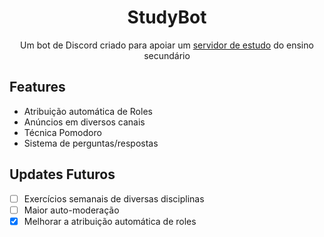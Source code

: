 <h1 align="center">StudyBot<project-name></h1>

<p align="center">Um bot de Discord criado para apoiar um <a href=https://discord.gg/RBST2BgDy3>servidor de estudo</a> do ensino secundário<project-description></p>

## Features
- Atribuição automática de Roles
- Anúncios em diversos canais
- Técnica Pomodoro
- Sistema de perguntas/respostas 


## Updates Futuros

- [ ] Exercícios semanais de diversas disciplinas
- [ ] Maior auto-moderação
- [x] Melhorar a atribuição automática de roles    
